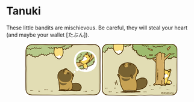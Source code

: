 # Tanuki

These little bandits are mischievous. Be careful, they will steal your heart (and maybe your wallet [たぶん]).

<p align="center">
    <img width="200" src="https://github.com/yngtodd/tanuki/blob/master/img/tanuki1.png">
    <img width="200" src="https://github.com/yngtodd/tanuki/blob/master/img/tanuki2.png">
</p>
 

